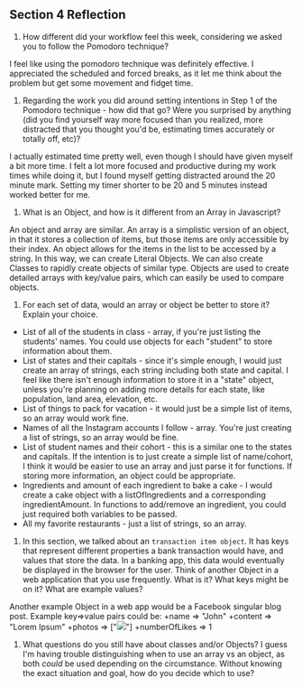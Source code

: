 ## Section 4 Reflection

1. How different did your workflow feel this week, considering we asked you to follow the Pomodoro technique?

  I feel like using the pomodoro technique was definitely effective. I appreciated the scheduled and forced breaks, as it let me think about the problem but get some movement and fidget time.

1. Regarding the work you did around setting intentions in Step 1 of the Pomodoro technique - how did that go? Were you surprised by anything (did you find yourself way more focused than you realized, more distracted that you thought you'd be, estimating times accurately or totally off, etc)?

  I actually estimated time pretty well, even though I should have given myself a bit more time. I felt a lot more focused and productive during my work times while doing it, but I found myself getting distracted around the 20 minute mark. Setting my timer shorter to be 20 and 5 minutes instead worked better for me.

1. What is an Object, and how is it different from an Array in Javascript?

  An object and array are similar. An array is a simplistic version of an object, in that it stores a collection of items, but those items are only accessible by their index. An object allows for the items in the list to be accessed by a string. In this way, we can create Literal Objects. We can also create Classes to rapidly create objects of similar type. Objects are used to create detailed arrays with key/value pairs, which can easily be used to compare objects.

1. For each set of data, would an array or object be better to store it? Explain your choice.

  * List of all of the students in class - array, if you're just listing the students' names. You could use objects for each "student" to store information about them.
  * List of states and their capitals - since it's simple enough, I would just create an array of strings, each string including both state and capital. I feel like there isn't enough information to store it in a "state" object, unless you're planning on adding more details for each state, like population, land area, elevation, etc.
  * List of things to pack for vacation - it would just be a simple list of items, so an array would work fine.
  * Names of all the Instagram accounts I follow - array. You're just creating a list of strings, so an array would be fine.
  * List of student names and their cohort - this is a similar one to the states and capitals. If the intention is to just create a simple list of name/cohort, I think it would be easier to use an array and just parse it for functions. If storing more information, an object could be appropriate.
  * Ingredients and amount of each ingredient to bake a cake - I would create a cake object with a listOfIngredients and a corresponding ingredientAmount. In functions to add/remove an ingredient, you could just required both variables to be passed.
  * All my favorite restaurants - just a list of strings, so an array.

1. In this section, we talked about an `transaction item object`. It has keys that represent different properties a bank transaction would have, and values that store the data. In a banking app, this data would eventually be displayed in the browser for the user. Think of another Object in a web application that you use frequently. What is it? What keys might be on it? What are example values?

  Another example Object in a web app would be a Facebook singular blog post. Example key=>value pairs could be:
  +name => "John"
  +content => "Lorem Ipsum"
  +photos => ["<img src="example.com">"]
  +numberOfLikes => 1

1. What questions do you still have about classes and/or Objects?
  I guess I'm having trouble distinguishing when to use an array vs an object, as both *could* be used depending on the circumstance. Without knowing the exact situation and goal, how do you decide which to use?
